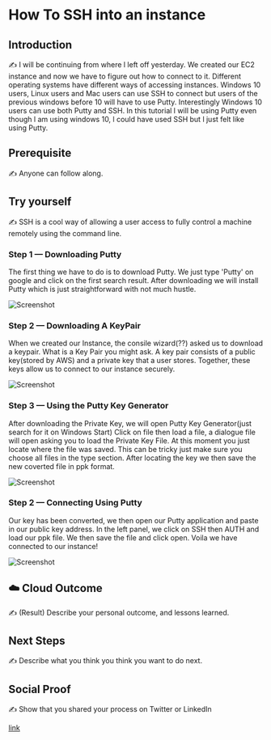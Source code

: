 

# How To SSH into an instance 

## Introduction

✍️ I will be continuing from where l left off yesterday. We created our EC2 instance and now we have to figure out how to connect to it. Different operating systems have different ways of accessing instances. Windows 10 users, Linux users and Mac users can use SSH to connect but users of the previous windows before 10 will have to use Putty. Interestingly Windows 10 users can use both Putty and SSH. In this tutorial l will be using Putty even though l am using windows 10, l could have used SSH but l just felt like using Putty. 

## Prerequisite

✍️ Anyone can follow along.

## Try yourself

✍️ SSH is a cool way of allowing a user access to fully control a machine remotely using the command line.

### Step 1 — Downloading Putty

The first thing we have to do is to download Putty. We just type 'Putty' on google and click on the first search result. After downloading we will install Putty which is just straightforward with not much hustle.

![Screenshot](https://user-images.githubusercontent.com/45802047/93952190-88093980-fd48-11ea-9916-fb59c708e370.png)

### Step 2 — Downloading A KeyPair 

When we created our Instance, the consile wizard(??) asked us to download a keypair. What is a Key Pair you might ask. A key pair consists of a public key(stored by AWS) and a private key that a user stores. Together, these keys allow us to connect to our instance securely. 

![Screenshot](https://user-images.githubusercontent.com/45802047/93953095-cacc1100-fd4a-11ea-80ad-9fd8f0509430.png)


### Step 3 — Using the Putty Key Generator

After downloading the Private Key, we will open Putty Key Generator(just search for it on Windows Start) Click on file then load a file, a dialogue file will open asking you to load the Private Key File. At this moment you just locate where the file was saved. This can be tricky just make sure you choose all files in the type section. After locating the key we then save the new coverted file in ppk format. 

![Screenshot](https://user-images.githubusercontent.com/45802047/93952227-a0795400-fd48-11ea-8426-a715916584e4.png)

### Step 2 — Connecting Using Putty 
Our key has been converted, we then open our Putty application and paste in our public key address. In the left panel, we click on SSH then AUTH and load our ppk file. We then save the file and click open. Voila we have connected to our instance!

![Screenshot](https://user-images.githubusercontent.com/45802047/93952236-a53e0800-fd48-11ea-9fd3-bc0b78b05bf7.png)

## ☁️ Cloud Outcome

✍️ (Result) Describe your personal outcome, and lessons learned.

## Next Steps

✍️ Describe what you think you think you want to do next.

## Social Proof

✍️ Show that you shared your process on Twitter or LinkedIn

[link](link)
